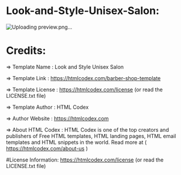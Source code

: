 # Look-and-Style-Unisex-Salon:
![Uploading preview.png…]()
# Credits:
 =>  Template Name    : Look and Style Unisex Salon

  =>  Template Link    : https://htmlcodex.com/barber-shop-template

  =>  Template License : https://htmlcodex.com/license (or read the LICENSE.txt file)

  =>  Template Author  : HTML Codex

  =>  Author Website   : https://htmlcodex.com

  =>  About HTML Codex : HTML Codex is one of the top creators and publishers of Free HTML templates, HTML landing pages, HTML email templates and HTML snippets in the world. Read more at ( https://htmlcodex.com/about-us )
  
  #License Information:
  https://htmlcodex.com/license (or read the LICENSE.txt file)
  

